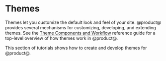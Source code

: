 # Themes [](id=introduction-to-themes)

Themes let you customize the default look and feel of your site. @product@ provides 
several mechanisms for customizing, developing, and extending themes. See the 
[Theme Components and Workflow](/develop/reference/-/knowledge_base/7-1/theme-components-and-workflow) 
reference guide for a top-level overview of how themes work in @product@.

This section of tutorials shows how to create and develop themes for @product@. 